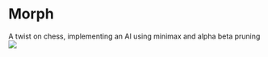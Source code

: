 # Morph
A twist on chess, implementing an AI using minimax and alpha beta pruning
![](https://zippy.gfycat.com/SoulfulAffectionateArcticwolf.gif)
